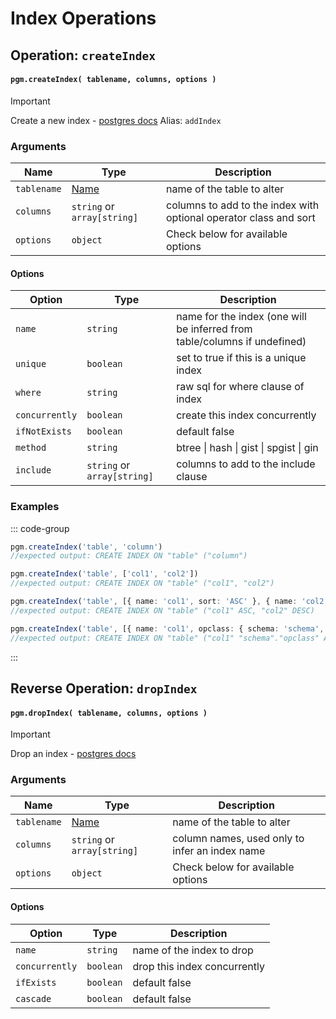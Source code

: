 # Index Operations

## Operation: `createIndex`

#### `pgm.createIndex( tablename, columns, options )`

> [!IMPORTANT]
> Create a new index - [postgres docs](http://www.postgresql.org/docs/current/static/sql-createindex.html)
> Alias: `addIndex`

### Arguments

| Name        | Type                        | Description                                                       |
|-------------|-----------------------------|-------------------------------------------------------------------|
| `tablename` | [Name](/migrations/#type)   | name of the table to alter                                        |
| `columns`   | `string` or `array[string]` | columns to add to the index with optional operator class and sort |
| `options`   | `object`                    | Check below for available options                                 |

#### Options

| Option         | Type                        | Description                                                               |
|----------------|-----------------------------|---------------------------------------------------------------------------|
| `name`         | `string`                    | name for the index (one will be inferred from table/columns if undefined) |
| `unique`       | `boolean`                   | set to true if this is a unique index                                     |
| `where`        | `string`                    | raw sql for where clause of index                                         |
| `concurrently` | `boolean`                   | create this index concurrently                                            |
| `ifNotExists`  | `boolean`                   | default false                                                             |
| `method`       | `string`                    | btree \| hash \| gist \| spgist \| gin                                    |
| `include`      | `string` or `array[string]` | columns to add to the include clause                                      |

### Examples

::: code-group

```ts [single column]
pgm.createIndex('table', 'column')
//expected output: CREATE INDEX ON "table" ("column")
```

```ts [multiple columns]
pgm.createIndex('table', ['col1', 'col2'])
//expected output: CREATE INDEX ON "table" ("col1", "col2")
```

```ts [multiple columns with options]
pgm.createIndex('table', [{ name: 'col1', sort: 'ASC' }, { name: 'col2', sort: 'DESC' }])
//expected output: CREATE INDEX ON "table" ("col1" ASC, "col2" DESC)
```

```ts [operator class]
pgm.createIndex('table', [{ name: 'col1', opclass: { schema: 'schema', name: 'opclass' }, sort: 'ASC' }])
//expected output: CREATE INDEX ON "table" ("col1" "schema"."opclass" ASC)
```

:::

## Reverse Operation: `dropIndex`

#### `pgm.dropIndex( tablename, columns, options )`

> [!IMPORTANT]
> Drop an index - [postgres docs](http://www.postgresql.org/docs/current/static/sql-dropindex.html)

### Arguments

| Name        | Type                        | Description                                    |
|-------------|-----------------------------|------------------------------------------------|
| `tablename` | [Name](/migrations/#type)   | name of the table to alter                     |
| `columns`   | `string` or `array[string]` | column names, used only to infer an index name |
| `options`   | `object`                    | Check below for available options              |

#### Options

| Option         | Type      | Description                  |
|----------------|-----------|------------------------------|
| `name`         | `string`  | name of the index to drop    |
| `concurrently` | `boolean` | drop this index concurrently |
| `ifExists`     | `boolean` | default false                |
| `cascade`      | `boolean` | default false                |
